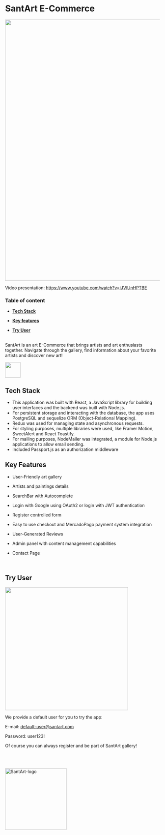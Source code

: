 # SantArt E-Commerce

<img width="850px" src="Frontend\art-gallery\src\images\santartHome.png"/>

<br>

Video presentation: <a href="https://www.youtube.com/watch?v=iJVlUnHPTBE">https://www.youtube.com/watch?v=iJVlUnHPTBE</a>

### Table of content <br>

- **[Tech Stack](#tech-stack)**<br>

- **[Key features](#key-features)**<br>
- **[Try User](#try-user)**<br>
  <br>

<p>SantArt is an art E-Commerce that brings artists and art enthusiasts together. Navigate through the gallery, find information about your favorite artists and discover new art!&nbsp</p><img width="50px" src="Frontend\art-gallery\src\images\brush.gif">

## Tech Stack

- This application was built with React, a JavaScript library for building user interfaces and the backend was built with Node.js.
- For persistent storage and interacting with the database, the app uses PostgreSQL and sequelize ORM (Object-Relational Mapping).
- Redux was used for managing state and asynchronous requests.
- For styling purposes, multiple libraries were used, like Framer Motion, SweetAlert and React Toastify.
- For mailing purposes, NodeMailer was integrated, a module for Node.js applications to allow email sending.
- Included Passport.js as an authorization middleware

## Key Features

- User-Friendly art gallery
- Artists and paintings details

- SearchBar with Autocomplete
- Login with Google using OAuth2 or login with JWT authentication
- Register controlled form
- Easy to use checkout and MercadoPago payment system integration
- User-Generated Reviews
- Admin panel with content management capabilities
- Contact Page

<br>

## Try User

<img width="400px" src="Frontend\art-gallery\src\images\loginExample.png"/>

We provide a default user for you to try the app:

E-mail: default-user@santart.com

Password: user123!

Of course you can always register and be part of SantArt gallery!

<br>
<br>
<br>

<img width="200px" src="https://pg-henry.vercel.app/static/media/SantArtlogo.9356199ab92de6f9251f.png" alt="SantArt-logo"/>
